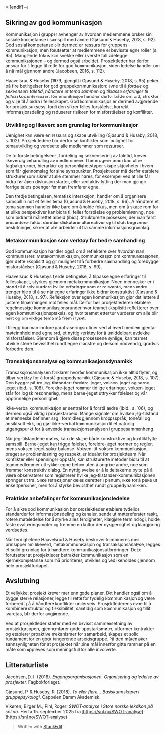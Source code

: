 ﻿
<![endif]-->

## Sikring av god kommunikasjon

Kommunikasjon i grupper avhenger av hvordan medlemmene bruker sin sosiale kompetanse i samspill med andre (Gjøsund & Huseby, 2018, s. 92). God sosial kompetanse blir dermed en ressurs for gruppens kommunikasjon, men forutsetter at medlemmene er bevisste egne roller (s. 95). Manglende fokus kan svekke eller i verste fall ødelegge kommunikasjonen – og dermed også arbeidet. Prosjektleder har derfor ansvar for å legge til rette for god kommunikasjon, siden ledelse handler om å nå mål gjennom andre (Jacobsen, 2016, s. 112).

Haavelsrud & Huseby (1979, gjengitt i Gjøsund & Huseby, 2018, s. 95) peker på fire betingelser for god gruppekommunikasjon: evne til å _fordele_ og _sekvensere taletid_, _håndtere et tema sammen_ og _tilpasse erfaringer til_ _fellesskapsinteresser_. Kommunikasjon handler derfor både om ord, struktur og vilje til å bidra i fellesskapet. God kommunikasjon er dermed avgjørende for prosjektsuksess, fordi den sikrer felles forståelse, korrekt informasjonsdeling og reduserer risikoen for misforståelser og konflikter.

### Utvikling og likeverd som grunnlag for kommunikasjon

Uenighet kan være en ressurs og skape utvikling (Gjøsund & Huseby, 2018, s. 102). Prosjektledere bør derfor se konflikter som mulighet for temautvikling og verdsette alle medlemmer som ressurser.

De to første betingelsene, fordeling og sekvensering av taletid, krever likeverdig behandling av medlemmene. I heterogene team kan ulike fagbakgrunner, hierarkier og personlighetstyper skape skjevheter i hvem som får gjennomslag for sine synspunkter. Prosjektleder må derfor etablere strukturer som sikrer at alle stemmer høres, for eksempel ved at alle får bidra før åpen diskusjon starter, eller ved aktiv lytting der man gjengir forrige talers poenger før man fremfører egne.

Den tredje betingelsen, tematisk interaksjon, handler om å organisere samspill rundt et felles tema (Gjøsund & Huseby, 2018, s. 96). Å håndtere et tema sammen handler ikke bare om å holde fokus, men om å skape rom for at ulike perspektiver kan bidra til felles forståelse og problemløsning, noe som bidrar til målrettet arbeid (ibid.). Strukturerte prosesser, der man først presenterer fakta, deretter diskuterer alternativer og til slutt begrunner beslutninger, sikrer at alle arbeider ut fra samme informasjonsgrunnlag.

### Metakommunikasjon som verktøy for bedre samhandling

God kommunikasjon handler også om å reflektere over _hvordan_ man kommuniserer. Metakommunikasjon, kommunikasjon om kommunikasjonen, gjør dette eksplisitt og gir mulighet til å forbedre samhandling og forebygge misforståelser (Gjøsund & Huseby, 2018, s. 99).

Haavelsrud & Husebys fjerde betingelse, å tilpasse egne erfaringer til fellesskapet, styrkes gjennom metakommunikasjon. Noen mennesker er i stand til å selv vurdere hvilke erfaringer som er relevante, mens andre trenger hjelp til å se når egne erfaringer ikke bidrar konstruktivt (Gjøsund & Huseby, 2018, s. 97). Refleksjon over egen kommunikasjon gjør det lettere å justere tilnærmingen mot felles mål. Derfor bør prosjektlederen etablere regelmessige kommunikasjonsrunder hvor teamet eksplisitt reflekterer over egen kommunikasjonspraksis, og hvor teamet etter tur vurderer om alle blir hørt og om viktige tema må frem i lyset.

I tillegg bør man innføre parafraseringsrutiner ved at hvert medlem gjentar møteinnhold med egne ord, et nyttig verktøy for å umiddelbart avdekke misforståelser. Gjennom å gjøre disse prosessene synlige, kan teamet utvikle større bevissthet rundt egne mønstre og dersom nødvendig, gradvis forbedre dem.

### Transaksjonsanalyse og kommunikasjonsdynamikk

Transaksjonsanalysen forklarer hvorfor kommunikasjon ikke alltid flyter, og tilbyr verktøy for å forstå gruppedynamikk (Gjøsund & Huseby, 2018, s. 107). Den bygger på tre jeg-tilstander: foreldre-jeget, voksen-jeget og barne-jeget (ibid., s. 108). Foreldre-jeget rommer tidlige erfaringer, voksen-jeget står for logisk resonnering, mens barne-jeget uttrykker følelser og vår opprinnelige personlighet.

Ikke-verbal kommunikasjon er sentral for å forstå andre (ibid., s. 106), og dermed også viktig i prosjektarbeid. Mange signaler om hvilken jeg-tilstand et menneske befinner seg i formidles gjennom kroppsspråk, tonefall og ansiktsuttrykk, og gjør ikke-verbal kommunikasjon til et naturlig utgangspunkt for å anvende transaksjonsanalysen i gruppesammenheng.

Når jeg-tilstandene møtes, kan de skape både konstruktive og konfliktfylte samspill. Barne-jeget kan trigge følelser, foreldre-jeget normer og regler, mens voksen-jeget søker balanse. Voksen-til-voksen kommunikasjon, preget av problemløsning og respekt, er idealet for prosjektteam. Når konflikter eller spenninger oppstår, kan strukturerte metoder bidra til at teammedlemmer uttrykker egne behov uten å angripe andre, noe som fremmer konstruktiv dialog. En nyttig øvelse er å la deltakerne bytte på å være observatører som registrerer hvilke jeg-tilstander-kommunikasjonen springer ut fra. Slike refleksjoner deles deretter i plenum, ikke for å peke ut enkeltpersoner, men for å styrke bevissthet rundt gruppedynamikken.

### Praktiske anbefalinger for kommunikasjonsledelse

For å sikre god kommunikasjon bør prosjektleder etablere tydelige standarder for informasjonsdeling og kanaler, sende ut møtereferater raskt, rotere møteledelse for å styrke alles ferdigheter, klargjøre terminologi, holde faste evalueringsmøter og fremme en kultur der nysgjerrighet og klargjøring verdsettes.

Når ferdighetene Haavelsrud & Huseby beskriver kombineres med prinsipper om likeverd, metakommunikasjon og transaksjonsanalyse, legges et solid grunnlag for å håndtere kommunikasjonsutfordringer. Dette forutsetter at prosjektleder betrakter kommunikasjon som en kjernekompetanse som må prioriteres, utvikles og vedlikeholdes gjennom hele prosjektforløpet.

## Avslutning

Et vellykket prosjekt krever mer enn gode planer. Det handler også om å bygge sterke relasjoner, legge til rette for tydelig kommunikasjon og være forberedt på å håndtere konflikter underveis. Prosjektlederens evne til å kombinere struktur og fleksibilitet, samtidig som kommunikasjon og tillit ivaretas, blir derfor avgjørende.

Ved at prosjektleder starter med en bevisst sammensetning av prosjektgruppen, gjennomfører gode oppstartsmøter, utformer kontrakter og etablerer proaktive mekanismer for samarbeid, skapes et solid fundament for en godt fungerende arbeidsgruppe. På den måten øker sannsynligheten for at prosjektet når sine mål innenfor gitte rammer på en måte som oppleves som meningsfull for alle involverte.

## Litteraturliste

Jacobsen, D. I. (2016). *Engangsorganisasjonen. Organisering og ledelse av prosjekter*. Fagbokforlaget.
 

Gjøsund, P. & Huseby, R. (2018). *To eller flere… Basiskunnskaper i gruppepsykologi*. Cappelen Damm Akademisk.

  
Vikøren, Birger M.; Pihl, Roger: *SWOT-analyse i Store norske leksikon på snl.no*. Henta 15. september 2025 fra [https://snl.no/SWOT-analyse](https://snl.no/SWOT-analyse)

> Written with [StackEdit](https://stackedit.io/).
